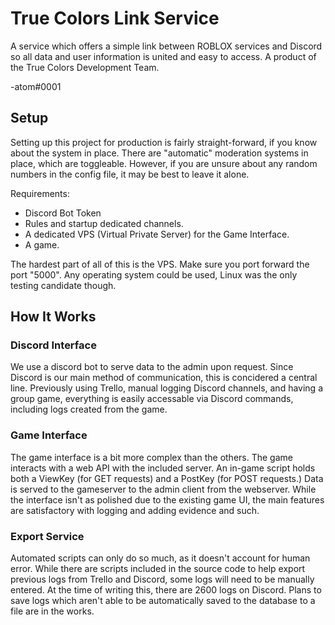 # True Colors Link Service
A service which offers a simple link between ROBLOX services and Discord so all data and user information is united and easy to access. A product of the True Colors Development Team.

-atom#0001

## Setup
Setting up this project for production is fairly straight-forward, if you know about the system in place. There are "automatic" moderation systems in place, which are toggleable. However, if you are unsure about any random numbers in the config file, it may be best to leave it alone.

 Requirements:
- Discord Bot Token
- Rules and startup dedicated channels.
- A dedicated VPS (Virtual Private Server) for the Game Interface.
- A game.

The hardest part of all of this is the VPS. Make sure you port forward the port "5000". Any operating system could be used, Linux was the only testing candidate though.

## How It Works
### Discord Interface
We use a discord bot to serve data to the admin upon request. Since Discord is our main method of communication, this is concidered a central line. Previously using Trello, manual logging Discord channels, and having a group game, everything is easily accessable via Discord commands, including logs created from the game.

### Game Interface
The game interface is a bit more complex than the others. The game interacts with a web API with the included server. An in-game script holds both a ViewKey (for GET requests) and a PostKey (for POST requests.) Data is served to the gameserver to the admin client from the webserver. While the interface isn't as polished due to the existing game UI, the main features are satisfactory with logging and adding evidence and such.

### Export Service
Automated scripts can only do so much, as it doesn't account for human error. While there are scripts included in the source code to help export previous logs from Trello and Discord, some logs will need to be manually entered. At the time of writing this, there are 2600 logs on Discord. Plans to save logs which aren't able to be automatically saved to the database to a file are in the works.
